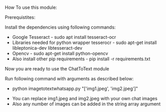 How To use this module:

Prerequistites:

Install the dependencies using following commands:

* Google Tesseract - sudo apt install tesseract-ocr
* Libraries needed for python wrapper tesserocr - sudo apt-get install libleptonica-dev libtesseract-dev
* Opencv - sudo apt-get install python-opencv
* Also install other pip requirements - pip install -r requirements.txt

Now you are ready to use the ChatToText module

Run following command with arguments as described below:

 - python imagetotextwhatsapp.py "['img1.jpeg', 'img2.jpeg']"

* You can replace img1.jpeg and img2.jpeg with your own chat images 
* Also any number of images can be added in the string array argument



